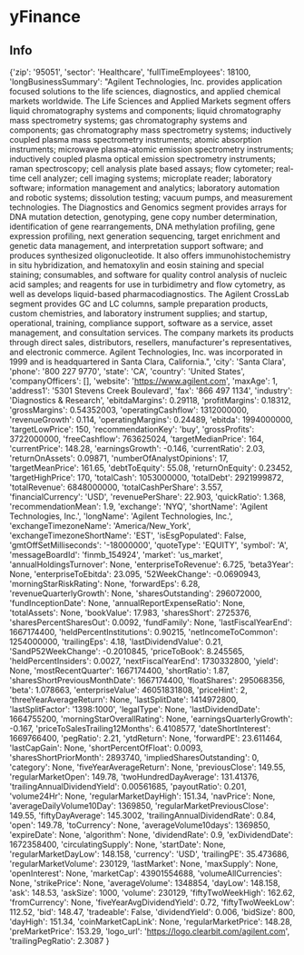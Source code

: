 yFinance
==========

Info
-----
{'zip': '95051',
 'sector': 'Healthcare',
 'fullTimeEmployees': 18100,
 'longBusinessSummary': "Agilent Technologies, Inc. provides application focused solutions to the life sciences, diagnostics, and applied chemical markets worldwide. The Life Sciences and Applied Markets segment offers liquid chromatography systems and components; liquid chromatography mass spectrometry systems; gas chromatography systems and components; gas chromatography mass spectrometry systems; inductively coupled plasma mass spectrometry instruments; atomic absorption instruments; microwave plasma-atomic emission spectrometry instruments; inductively coupled plasma optical emission spectrometry instruments; raman spectroscopy; cell analysis plate based assays; flow cytometer; real-time cell analyzer; cell imaging systems; microplate reader; laboratory software; information management and analytics; laboratory automation and robotic systems; dissolution testing; vacuum pumps, and measurement technologies. The Diagnostics and Genomics segment provides arrays for DNA mutation detection, genotyping, gene copy number determination, identification of gene rearrangements, DNA methylation profiling, gene expression profiling, next generation sequencing, target enrichment and genetic data management, and interpretation support software; and produces synthesized oligonucleotide.
 It also offers immunohistochemistry in situ hybridization, and hematoxylin and eosin staining and special staining; consumables, and software for quality control analysis of nucleic acid samples; and reagents for use in turbidimetry and flow cytometry, as well as develops liquid-based pharmacodiagnostics. The Agilent CrossLab segment provides GC and LC columns, sample preparation products, custom chemistries, and laboratory instrument supplies; and startup, operational, training, compliance support, software as a service, asset management, and consultation services. The company markets its products through direct sales, distributors, resellers, manufacturer's representatives, and electronic commerce. Agilent Technologies, Inc. was incorporated in 1999 and is headquartered in Santa Clara, California.",
 'city': 'Santa Clara',
 'phone': '800 227 9770',
 'state': 'CA',
 'country':
 'United States',
 'companyOfficers': [],
 'website': 'https://www.agilent.com',
 'maxAge': 1,
 'address1': '5301 Stevens Creek Boulevard',
 'fax': '866 497 1134',
 'industry': 'Diagnostics & Research',
 'ebitdaMargins': 0.29118,
 'profitMargins': 0.18312,
 'grossMargins': 0.54352003,
 'operatingCashflow': 1312000000,
 'revenueGrowth': 0.114,
 'operatingMargins': 0.24489,
 'ebitda': 1994000000,
 'targetLowPrice': 150,
 'recommendationKey': 'buy',
 'grossProfits': 3722000000,
 'freeCashflow': 763625024,
 'targetMedianPrice': 164,
 'currentPrice': 148.28,
 'earningsGrowth': -0.146,
 'currentRatio': 2.03,
 'returnOnAssets': 0.09871,
 'numberOfAnalystOpinions': 17,
 'targetMeanPrice': 161.65,
 'debtToEquity': 55.08,
 'returnOnEquity': 0.23452,
 'targetHighPrice': 170,
 'totalCash': 1053000000,
 'totalDebt': 2921999872,
 'totalRevenue': 6848000000,
 'totalCashPerShare': 3.557,
 'financialCurrency': 'USD',
 'revenuePerShare': 22.903,
 'quickRatio': 1.368,
 'recommendationMean': 1.9,
 'exchange': 'NYQ',
 'shortName': 'Agilent Technologies, Inc.',
 'longName': 'Agilent Technologies, Inc.',
 'exchangeTimezoneName': 'America/New_York',
 'exchangeTimezoneShortName': 'EST',
 'isEsgPopulated': False,
 'gmtOffSetMilliseconds': '-18000000',
 'quoteType': 'EQUITY',
 'symbol': 'A',
 'messageBoardId': 'finmb_154924',
 'market': 'us_market',
 'annualHoldingsTurnover': None,
 'enterpriseToRevenue': 6.725,
 'beta3Year': None,
 'enterpriseToEbitda': 23.095,
 '52WeekChange': -0.0690943,
 'morningStarRiskRating': None,
 'forwardEps': 6.28,
 'revenueQuarterlyGrowth': None,
 'sharesOutstanding': 296072000,
 'fundInceptionDate': None,
 'annualReportExpenseRatio': None,
 'totalAssets': None,
 'bookValue': 17.983,
 'sharesShort': 2725376,
 'sharesPercentSharesOut': 0.0092,
 'fundFamily': None,
 'lastFiscalYearEnd': 1667174400,
 'heldPercentInstitutions': 0.90215,
 'netIncomeToCommon': 1254000000,
 'trailingEps': 4.18,
 'lastDividendValue': 0.21,
 'SandP52WeekChange': -0.2010845,
 'priceToBook': 8.245565,
 'heldPercentInsiders': 0.0027,
 'nextFiscalYearEnd': 1730332800,
 'yield': None,
 'mostRecentQuarter': 1667174400,
 'shortRatio': 1.87,
 'sharesShortPreviousMonthDate': 1667174400,
 'floatShares': 295068356,
 'beta': 1.078663,
 'enterpriseValue': 46051831808,
 'priceHint': 2,
 'threeYearAverageReturn': None,
 'lastSplitDate': 1414972800,
 'lastSplitFactor': '1398:1000',
 'legalType': None,
 'lastDividendDate': 1664755200,
 'morningStarOverallRating': None,
 'earningsQuarterlyGrowth': -0.167,
 'priceToSalesTrailing12Months': 6.4108577,
 'dateShortInterest': 1669766400,
 'pegRatio': 2.21,
 'ytdReturn': None,
 'forwardPE': 23.611464,
 'lastCapGain': None,
 'shortPercentOfFloat': 0.0093,
 'sharesShortPriorMonth': 2893740,
 'impliedSharesOutstanding': 0,
 'category': None,
 'fiveYearAverageReturn': None,
 'previousClose': 149.55,
 'regularMarketOpen': 149.78,
 'twoHundredDayAverage': 131.41376,
 'trailingAnnualDividendYield': 0.00561685,
 'payoutRatio': 0.201,
 'volume24Hr': None,
 'regularMarketDayHigh': 151.34,
 'navPrice': None,
 'averageDailyVolume10Day': 1369850,
 'regularMarketPreviousClose': 149.55,
 'fiftyDayAverage': 145.3002,
 'trailingAnnualDividendRate': 0.84,
 'open': 149.78,
 'toCurrency': None,
 'averageVolume10days': 1369850,
 'expireDate': None,
 'algorithm': None,
 'dividendRate': 0.9,
 'exDividendDate': 1672358400,
 'circulatingSupply': None,
 'startDate': None,
 'regularMarketDayLow': 148.158,
 'currency': 'USD',
 'trailingPE': 35.473686,
 'regularMarketVolume': 230129,
 'lastMarket': None,
 'maxSupply': None,
 'openInterest': None,
 'marketCap': 43901554688,
 'volumeAllCurrencies': None,
 'strikePrice': None,
 'averageVolume': 1348854,
 'dayLow': 148.158,
 'ask': 148.53,
 'askSize': 1000,
 'volume': 230129,
 'fiftyTwoWeekHigh': 162.62,
 'fromCurrency': None,
 'fiveYearAvgDividendYield': 0.72,
 'fiftyTwoWeekLow': 112.52,
 'bid': 148.47,
 'tradeable': False,
 'dividendYield': 0.006,
 'bidSize': 800,
 'dayHigh': 151.34,
 'coinMarketCapLink': None,
 'regularMarketPrice': 148.28,
 'preMarketPrice': 153.29,
 'logo_url': 'https://logo.clearbit.com/agilent.com',
 'trailingPegRatio': 2.3087
 }
